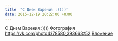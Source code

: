 ```yaml
---
title: "С Днем Варения :))))"
date: 2015-12-19 20:22:00 +0300
---
```


С Днем Варения :))))
Фотография
<a class="vk-attach" href="https://vk.com/photo4378580_393663252">https://vk.com/photo4378580_393663252</a>
<a class="vk-attach" href="https://vk.com/photo4378580_393663252">Вложение</a>
